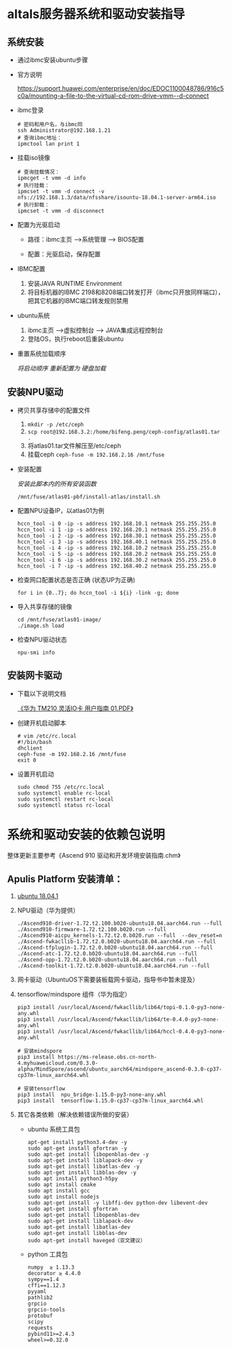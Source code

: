 altals服务器系统和驱动安装指导
==========================================================================

系统安装
--------------------------------------------------------------------------

* 通过ibmc安装ubuntu步骤

- 官方说明

  https://support.huawei.com/enterprise/en/doc/EDOC1100048786/916c5c0a/mounting-a-file-to-the-virtual-cd-rom-drive-vmm--d-connect

- ibmc登录
    ```
    # 密码和用户名，与ibmc同
    ssh Administrator@192.168.1.21
    # 查询ibmc地址：
    ipmctool lan print 1
    ```
- 挂载iso镜像
    ```
    # 查询挂载情况：
    ipmcget -t vmm -d info
    # 执行挂载：
    ipmcset -t vmm -d connect -v nfs://192.168.1.3/data/nfsshare/isountu-18.04.1-server-arm64.iso
    # 执行卸载：
    ipmcset -t vmm -d disconnect
    ```
- 配置为光驱启动

    + 路径：ibmc主页  -->系统管理 --> BIOS配置

    + 配置：光驱启动，保存配置

- IBMC配置

    1. 安装JAVA RUNTIME Environment
    2. 将目标机器的IBMC 2198和8208端口转发打开（ibmc只开放同样端口），把其它机器的IBMC端口转发规则禁用
  
- ubuntu系统

    1. ibmc主页  -->虚拟控制台 --> JAVA集成远程控制台
    2. 登陆OS，执行reboot后重装ubuntu
  
- 重置系统加载顺序
  
  *将启动顺序 重新配置为 硬盘加载*
  

安装NPU驱动
--------------------------------------------------------------------------

- 拷贝共享存储中的配置文件

    1. `mkdir -p /etc/ceph`
    2. `scp root@192.168.3.2:/home/bifeng.peng/ceph-config/atlas01.tar .` 
    3. 将atlas01.tar文件解压至/etc/ceph
    4. 挂载ceph `ceph-fuse -m 192.168.2.16 /mnt/fuse`

- 安装配置

    *安装此脚本内的所有安装函数*

    `/mnt/fuse/atlas01-pbf/install-atlas/install.sh `

- 配置NPU设备IP，以atlas01为例

    ```
    hccn_tool -i 0 -ip -s address 192.168.10.1 netmask 255.255.255.0
    hccn_tool -i 1 -ip -s address 192.168.20.1 netmask 255.255.255.0
    hccn_tool -i 2 -ip -s address 192.168.30.1 netmask 255.255.255.0
    hccn_tool -i 3 -ip -s address 192.168.40.1 netmask 255.255.255.0
    hccn_tool -i 4 -ip -s address 192.168.10.2 netmask 255.255.255.0
    hccn_tool -i 5 -ip -s address 192.168.20.2 netmask 255.255.255.0
    hccn_tool -i 6 -ip -s address 192.168.30.2 netmask 255.255.255.0
    hccn_tool -i 7 -ip -s address 192.168.40.2 netmask 255.255.255.0
    ```
- 检查网口配置状态是否正确 (状态UP为正确)

  `for i in {0..7}; do hccn_tool -i ${i} -link -g; done`

- 导入共享存储的镜像

    ```
    cd /mnt/fuse/atlas01-image/
    ./image.sh load
    ```
- 检查NPU驱动状态

    `npu-smi info`




安装网卡驱动
--------------------------------------------------------------------------------

- 下载以下说明文档

  [《华为 TM210 灵活IO卡 用户指南 01.PDF》](./华为TM210灵活IO卡用户指南03.pdf)

- 创建开机启动脚本

    ```shell
    # vim /etc/rc.local
    #!/bin/bash
    dhclient
    ceph-fuse -m 192.168.2.16 /mnt/fuse
    exit 0
    ```

- 设置开机启动

    ```
    sudo chmod 755 /etc/rc.local
    sudo systemctl enable rc-local
    sudo systemctl restart rc-local
    sudo systemctl status rc-local
    ```


系统和驱动安装的依赖包说明
================================================================================

整体更新主要参考《Ascend 910 驱动和开发环境安装指南.chm》

Apulis Platform 安装清单：
--------------------------------------------------------------------------------

1. [ubuntu 18.04.1](http://cdimage.ubuntu.com/ubuntu/releases/18.04/release/)


2. NPU驱动（华为提供）

    ```
    ./Ascend910-driver-1.72.t2.100.b020-ubuntu18.04.aarch64.run --full
    ./Ascend910-firmware-1.72.t2.100.b020.run --full
    ./Ascend910-aicpu_kernels-1.72.t2.0.b020.run --full  --dev_reset=n
    ./Ascend-fwkacllib-1.72.t2.0.b020-ubuntu18.04.aarch64.run --full
    ./Ascend-tfplugin-1.72.t2.0.b020-ubuntu18.04.aarch64.run --full
    ./Ascend-atc-1.72.t2.0.b020-ubuntu18.04.aarch64.run --full
    ./Ascend-opp-1.72.t2.0.b020-ubuntu18.04.aarch64.run --full 
    ./Ascend-toolkit-1.72.t2.0.b020-ubuntu18.04.aarch64.run --full 
    ```

3. 网卡驱动（UbuntuOS下需要装板载网卡驱动，指导书中暂未提及）

4. tensorflow/mindspore 组件（华为指定）

    ``` 
    pip3 install /usr/local/Ascend/fwkacllib/lib64/topi-0.1.0-py3-none-any.whl
    pip3 install /usr/local/Ascend/fwkacllib/lib64/te-0.4.0-py3-none-any.whl
    pip3 install /usr/local/Ascend/fwkacllib/lib64/hccl-0.4.0-py3-none-any.whl

    # 安装mindspore
    pip3 install https://ms-release.obs.cn-north-4.myhuaweicloud.com/0.3.0-alpha/MindSpore/ascend/ubuntu_aarch64/mindspore_ascend-0.3.0-cp37-cp37m-linux_aarch64.whl

    # 安装tensorflow
    pip3 install  npu_bridge-1.15.0-py3-none-any.whl
    pip3 install  tensorflow-1.15.0-cp37-cp37m-linux_aarch64.whl
    ```

4. 其它各类依赖（解决依赖错误所做的安装）

    * ubuntu 系统工具包

        ```
        apt-get install python3.4-dev -y
        sudo apt-get install gfortran -y 
        sudo apt-get install libopenblas-dev -y
        sudo apt-get install liblapack-dev -y
        sudo apt-get install libatlas-dev -y
        sudo apt-get install libblas-dev -y
        sudo apt install python3-h5py
        sudo apt install cmake
        sudo apt install gcc
        sudo apt install nodejs
        sudo apt-get install -y libffi-dev python-dev libevent-dev
        sudo apt-get install gfortran
        sudo apt-get install libopenblas-dev
        sudo apt-get install liblapack-dev
        sudo apt-get install libatlas-dev
        sudo apt-get install libblas-dev
        sudo apt-get install haveged（亚文建议）
        ```
    * python 工具包
        ```
        numpy  ≥ 1.13.3
        decorator ≥ 4.4.0
        sympy==1.4
        cffi==1.12.3
        pyyaml
        pathlib2
        grpcio
        grpcio-tools
        protobuf
        scipy
        requests
        pybind11>=2.4.3
        wheel>=0.32.0
        ```


